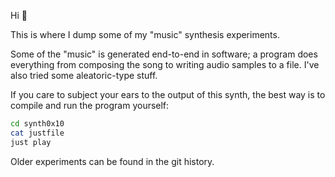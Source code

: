 Hi 👋

This is where I dump some of my "music" synthesis experiments.

Some of the "music" is generated end-to-end in software; a program does everything from composing the song to writing audio samples to a file. I've also tried some aleatoric-type stuff.

If you care to subject your ears to the output of this synth, the best way is to compile and run the program yourself:

```bash
cd synth0x10
cat justfile
just play
```

Older experiments can be found in the git history.
